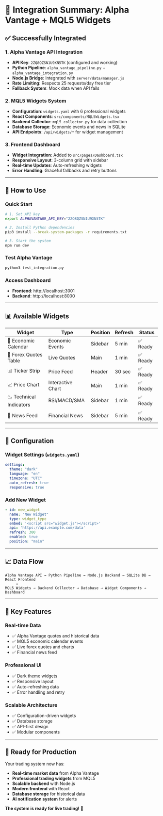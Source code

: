 # 🎯 Integration Summary: Alpha Vantage + MQL5 Widgets

## ✅ Successfully Integrated

### 1. Alpha Vantage API Integration
- **API Key**: `2ZQ8QZSN1U9XN5TK` (configured and working)
- **Python Pipeline**: `alpha_vantage_pipeline.py` + `alpha_vantage_integration.py`
- **Node.js Bridge**: Integrated with `server/data/manager.js`
- **Rate Limiting**: Respects 25 requests/day free tier
- **Fallback System**: Mock data when API fails

### 2. MQL5 Widgets System
- **Configuration**: `widgets.yaml` with 6 professional widgets
- **React Components**: `src/components/MQL5Widgets.tsx`
- **Backend Collector**: `mql5_collector.py` for data collection
- **Database Storage**: Economic events and news in SQLite
- **API Endpoints**: `/api/widgets/*` for widget management

### 3. Frontend Dashboard
- **Widget Integration**: Added to `src/pages/Dashboard.tsx`
- **Responsive Layout**: 3-column grid with sidebar
- **Real-time Updates**: Auto-refreshing widgets
- **Error Handling**: Graceful fallbacks and retry buttons

---

## 🚀 How to Use

### Quick Start
```bash
# 1. Set API key
export ALPHAVANTAGE_API_KEY="2ZQ8QZSN1U9XN5TK"

# 2. Install Python dependencies
pip3 install --break-system-packages -r requirements.txt

# 3. Start the system
npm run dev
```

### Test Alpha Vantage
```bash
python3 test_integration.py
```

### Access Dashboard
- **Frontend**: http://localhost:3001
- **Backend**: http://localhost:8000

---

## 📊 Available Widgets

| Widget | Type | Position | Refresh | Status |
|--------|------|----------|---------|--------|
| 📅 Economic Calendar | Economic Events | Sidebar | 5 min | ✅ Ready |
| 💱 Forex Quotes Table | Live Quotes | Main | 1 min | ✅ Ready |
| 📊 Ticker Strip | Price Feed | Header | 30 sec | ✅ Ready |
| 📈 Price Chart | Interactive Chart | Main | 1 min | ✅ Ready |
| 📉 Technical Indicators | RSI/MACD/SMA | Sidebar | 1 min | ✅ Ready |
| 📰 News Feed | Financial News | Sidebar | 5 min | ✅ Ready |

---

## 🔧 Configuration

### Widget Settings (`widgets.yaml`)
```yaml
settings:
  theme: "dark"
  language: "en"
  timezone: "UTC"
  auto_refresh: true
  responsive: true
```

### Add New Widget
```yaml
- id: new_widget
  name: "New Widget"
  type: widget_type
  embed: '<script src="widget.js"></script>'
  api: 'https://api.example.com/data'
  refresh: 300
  enabled: true
  position: "main"
```

---

## 📈 Data Flow

```
Alpha Vantage API → Python Pipeline → Node.js Backend → SQLite DB → React Frontend
     ↓
MQL5 Widgets → Backend Collector → Database → Widget Components → Dashboard
```

---

## 🎯 Key Features

### Real-time Data
- ✅ Alpha Vantage quotes and historical data
- ✅ MQL5 economic calendar events
- ✅ Live forex quotes and charts
- ✅ Financial news feed

### Professional UI
- ✅ Dark theme widgets
- ✅ Responsive layout
- ✅ Auto-refreshing data
- ✅ Error handling and retry

### Scalable Architecture
- ✅ Configuration-driven widgets
- ✅ Database storage
- ✅ API-first design
- ✅ Modular components

---

## 🚀 Ready for Production

Your trading system now has:
- **Real-time market data** from Alpha Vantage
- **Professional trading widgets** from MQL5
- **Scalable backend** with Node.js
- **Modern frontend** with React
- **Database storage** for historical data
- **AI notification system** for alerts

**The system is ready for live trading!** 🎉 